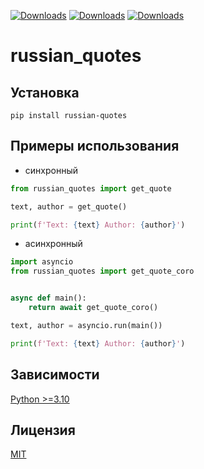 [![Downloads](https://static.pepy.tech/badge/russian-quotes)](https://pepy.tech/project/russian-quotes)
[![Downloads](https://static.pepy.tech/badge/russian-quotes/month)](https://pepy.tech/project/russian-quotes)
[![Downloads](https://static.pepy.tech/badge/russian-quotes/week)](https://pepy.tech/project/russian-quotes)

# russian_quotes

## Установка
```shell
pip install russian-quotes
```

## Примеры использования
* синхронный
```py
from russian_quotes import get_quote

text, author = get_quote()

print(f'Text: {text} Author: {author}')
```
* асинхронный
```py
import asyncio
from russian_quotes import get_quote_coro


async def main():
    return await get_quote_coro()

text, author = asyncio.run(main())

print(f'Text: {text} Author: {author}')
```

## Зависимости

[Python >=3.10](https://www.python.org/downloads/release/python-310)

## Лицензия

[MIT](http://en.wikipedia.org/wiki/MIT_License)
